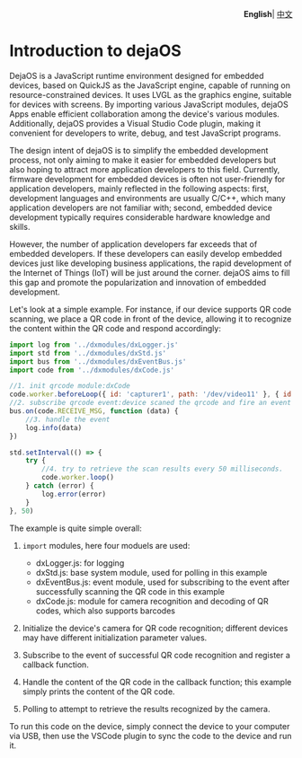 <p align="right">
    <b>English</b>| <a href="./introduction_CN.md">中文</a>
</p>

# Introduction to dejaOS

DejaOS is a JavaScript runtime environment designed for embedded devices, based on QuickJS as the JavaScript engine, capable of running on resource-constrained devices. It uses LVGL as the graphics engine, suitable for devices with screens. By importing various JavaScript modules, dejaOS Apps enable efficient collaboration among the device's various modules. Additionally, dejaOS provides a Visual Studio Code plugin, making it convenient for developers to write, debug, and test JavaScript programs.

The design intent of dejaOS is to simplify the embedded development process, not only aiming to make it easier for embedded developers but also hoping to attract more application developers to this field. Currently, firmware development for embedded devices is often not user-friendly for application developers, mainly reflected in the following aspects: first, development languages and environments are usually C/C++, which many application developers are not familiar with; second, embedded device development typically requires considerable hardware knowledge and skills.

However, the number of application developers far exceeds that of embedded developers. If these developers can easily develop embedded devices just like developing business applications, the rapid development of the Internet of Things (IoT) will be just around the corner. dejaOS aims to fill this gap and promote the popularization and innovation of embedded development.

Let's look at a simple example. For instance, if our device supports QR code scanning, we place a QR code in front of the device, allowing it to recognize the content within the QR code and respond accordingly:

``` js
import log from '../dxmodules/dxLogger.js'
import std from '../dxmodules/dxStd.js'
import bus from '../dxmodules/dxEventBus.js'
import code from '../dxmodules/dxCode.js'

//1. init qrcode module:dxCode
code.worker.beforeLoop({ id: 'capturer1', path: '/dev/video11' }, { id: 'decoder1', name: "decoder v4", width: 800, height: 600 })
//2. subscribe qrcode event:device scaned the qrcode and fire an event
bus.on(code.RECEIVE_MSG, function (data) {
    //3. handle the event
    log.info(data)
})

std.setInterval(() => {
    try {
        //4. try to retrieve the scan results every 50 milliseconds.
        code.worker.loop()
    } catch (error) {
        log.error(error)
    }
}, 50)
```

The example is quite simple overall:

1. `import` modules, here four moduels are used:
    - dxLogger.js: for logging
    - dxStd.js: base system module, used for polling in this example
    - dxEventBus.js: event module, used for subscribing to the event after successfully scanning the QR code in this example
    - dxCode.js: module for camera recognition and decoding of QR codes, which also supports barcodes

2. Initialize the device's camera for QR code recognition; different devices may have different initialization parameter values.
3. Subscribe to the event of successful QR code recognition and register a callback function.
4. Handle the content of the QR code in the callback function; this example simply prints the content of the QR code.
5. Polling to attempt to retrieve the results recognized by the camera.

To run this code on the device, simply connect the device to your computer via USB, then use the VSCode plugin to sync the code to the device and run it.